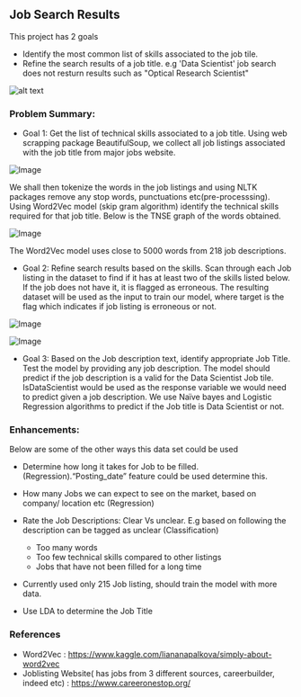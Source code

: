 ## Job Search Results

This project has 2 goals
  * Identify the most common list of skills associated to the job tile. 
  * Refine the search results of a job title. e.g 'Data Scientist' job search does not resturn results such as "Optical Research   Scientist"

![alt text](https://raw.githubusercontent.com/anunav83/JobSkillSearch--NLP/tree/master/Images/JobSearchResults.png)

### Problem Summary:

* Goal 1: Get the list of technical skills associated to a job title.
Using web scrapping package BeautifulSoup, we collect all job listings associated with the job title from major jobs website.

![Image](https://github.com/anunav83/JobSkillSearch--NLP/tree/master/Images/)


We shall then tokenize the words in the job listings and using NLTK packages remove any stop words, punctuations etc(pre-processsing). Using Word2Vec model (skip gram algorithm) identify the technical skills required for that job title. Below is the TNSE graph of the words obtained. 

![Image](https://github.com/anunav83/JobSkillSearch--NLP/tree/master/Images/)

The Word2Vec model uses close to 5000 words from 218 job descriptions. 


* Goal 2: Refine search results based on the skills.
Scan through each Job listing in the dataset to find if it has at least two of the skills listed below. If the job does not have it, it is flagged as erroneous. The resulting dataset will be used as the input to train our model, where target is the flag which indicates if job listing is erroneous or not.

![Image](https://github.com/anunav83/JobSkillSearch--NLP/tree/master/Images/)


![Image](https://github.com/anunav83/JobSkillSearch--NLP/tree/master/Images/)


* Goal 3: Based on the Job description text, identify appropriate Job Title.
Test the model by providing any job description. The model should predict if the job description is a valid for the Data Scientist Job tile.  IsDataScientist would be used as the response variable we would need to predict given a job description. We use Naïve bayes and Logistic Regression algorithms to predict if the Job title is Data Scientist or not. 

### Enhancements:
Below are some of the other ways this data set could be used

* Determine how long it takes for Job to be filled.(Regression).“Posting_date” feature could be used determine this.
  
* How many Jobs we can expect to see on the market, based on company/ location etc (Regression)

* Rate the Job Descriptions: Clear Vs unclear. E.g based on following the description can be tagged as unclear (Classification)
  * Too many words
  * Too few technical skills compared to other listings 
  * Jobs that have not been filled for a long time 
  
* Currently used only 215 Job listing, should train the model with more data.

* Use LDA to determine the Job Title

### References

* Word2Vec : https://www.kaggle.com/liananapalkova/simply-about-word2vec
* Joblisting Website( has jobs from 3 different sources, careerbuilder, indeed etc) : https://www.careeronestop.org/

